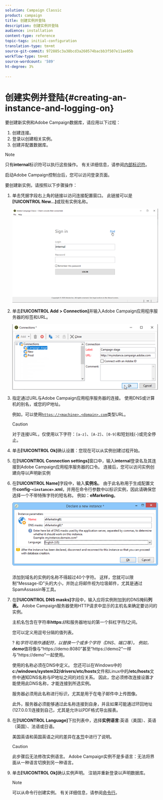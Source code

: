 ```yaml
---
solution: Campaign Classic
product: campaign
title: 创建实例并登陆
description: 创建实例并登陆
audience: installation
content-type: reference
topic-tags: initial-configuration
translation-type: tm+mt
source-git-commit: 972885c3a38bcd3a260574bacbb3f507e11ae05b
workflow-type: tm+mt
source-wordcount: '589'
ht-degree: 3%

---
```



# 创建实例并登陆{#creating-an-instance-and-logging-on}

要创建新实例和Adobe Campaign数据库，请应用以下过程：

1. 创建连接。
1. 登录以创建相关实例。
1. 创建并配置数据库。

>[!NOTE]
>
>只有&#x200B;**internal**&#x200B;标识符可以执行这些操作。 有关详细信息，请参阅[内部标识符](../../installation/using/campaign-server-configuration.md#internal-identifier)。

启动Adobe Campaign控制台后，您可以访问登录页面。

要创建新实例，请按照以下步骤操作：

1. 单击凭据字段右上角的链接以访问连接配置窗口。 此链接可以是&#x200B;**[!UICONTROL New...]**&#x200B;或现有实例名称。

   ![](assets/s_ncs_install_define_connection_01.png)

1. 单击&#x200B;**[!UICONTROL Add > Connection]**&#x200B;并输入Adobe Campaign应用程序服务器的标签和URL。

   ![](assets/s_ncs_install_define_connection_02.png)

1. 指定通过URL与Adobe Campaign应用程序服务器的连接。 使用DNS或计算机的别名，或您的IP地址。

   例如，可以使用[`https://<machine>.<domain>.com`](https://myserver.adobe.com)类型URL。

   >[!CAUTION]
   >
   >对于连接URL，仅使用以下字符：`[a-z]`、`[A-Z]`、`[0-9]`和短划线(-)或完全停止。

1. 单击&#x200B;**[!UICONTROL Ok]**&#x200B;确认设置：您现在可以从实例创建过程开始。
1. 在&#x200B;**[!UICONTROL Connection settings]**&#x200B;窗口中，输入&#x200B;**internal**&#x200B;登录名及其连接到Adobe Campaign应用程序服务器的口令。 连接后，您可以访问实例创建向导以声明新实例
1. 在&#x200B;**[!UICONTROL Name]**&#x200B;字段中，输入&#x200B;**实例名**。 由于此名称用于生成配置文件&#x200B;**config-`<instance>`.xml**，并用在命令行参数中以标识实例，因此请确保您选择一个不带特殊字符的短名称。 例如：**eMarketing**。

   ![](assets/s_ncs_install_create_instance.png)

   添加到域名的实例的名称不得超过40个字符。 这样，您就可以限制“Message-ID”头的大小，并防止将邮件视为垃圾邮件，尤其是通过SpamAssassin等工具。

1. 在&#x200B;**[!UICONTROL DNS masks]**&#x200B;字段中，输入应将实例附加到的DNS掩码&#x200B;**列表。** Adobe Campaign服务器使用HTTP请求中显示的主机名来确定要访问的实例。

   主机名包含在字符串&#x200B;**https://**&#x200B;和服务器地址的第一个斜杠字符&#x200B;**/**&#x200B;之间。

   您可以定义用逗号分隔的值列表。

   ? 和*字符可用作通配符，以替换一个或多个字符（DNS、端口等）。 例如，**demo***&#x200B;值将像与“https://demo:8080”甚至“https://demo2”一样与“https://demo”一起使用。

   使用的名称必须在DNS中定义。 您还可以在Windows中的&#x200B;**c:/windows/system32/drivers/etc/hosts**&#x200B;文件和Linux中的&#x200B;**/etc/hosts**&#x200B;文件中通知DNS名称与IP地址之间的对应关系。 因此，您必须修改连接设置才能使用此DNS名称，才能连接到所选实例。

   服务器必须用此名称进行标识，尤其是用于在电子邮件中上传图像。

   此外，服务器必须能够通过此名称连接到自身，并且如果可能通过环回地址(127.0.0.1)连接到自己，尤其是允许以PDF格式导出报表。

1. 在&#x200B;**[!UICONTROL Language]**&#x200B;下拉列表中，选择&#x200B;**实例语言**:英语（美国）、英语（英国）、法语或日语。

   美国英语和英国英语之间的差异在[本节](../../platform/using/adobe-campaign-workspace.md#date-and-time)中进行了说明。

   >[!CAUTION]
   >
   >此步骤后无法修改实例语言。 Adobe Campaign实例不是多语言：无法将界面从一种语言切换到另一种语言。

1. 单击&#x200B;**[!UICONTROL Ok]**&#x200B;确认实例声明。 注销并重新登录以声明数据库。

   >[!NOTE]
   >
   >可以从命令行创建实例。 有关详细信息，请参阅[命令行](../../installation/using/command-lines.md)。

